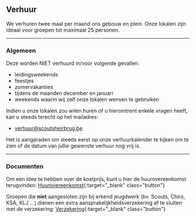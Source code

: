 ## Verhuur
We verhuren twee maal per maand ons gebouw en plein. Onze lokalen zijn ideaal voor groepen tot maximaal 25 personen.

<hr>

### Algemeen
Deze worden NIET verhuurd in/voor volgende gevallen:
- leidingsweekends
- feestjes
- zomervakanties
- tijdens de maanden december en januari
- weekends waarin wij zelf onze lokalen wensen te gebruiken

Indien u onze lokalen zou wilen huren of u hieromtrent enkele vragen heeft, kan u steeds terecht op het mailadres:

- [verhuur@scoutsheirbrug.be](mailto:verhuur@scoutsheirbrug.be)

Het is aangeraden om steeds eerst op onze verhuurkalender te kijken om te zien of de datum van jullie gewenste verhuur nog vrij is.

<hr>

### Documenten

Om een idee te hebben over de kostprijs, kunt u hier de huurovereenkomst terugvinden:
[Huurovereenkomst](/assets/huurovereenkomst.pdf){:target="_blank" class="button"}

Groepen die **niet** aangesloten zijn bij erkend jeugdwerk (bv. Scouts, Chiro, KSA, KLJ ...) dienen een extra aansprakelijkheidsverzekering af te sluiten met de verzekering:
[Verzekering](/assets/verzekering.pdf){:target="_blank" class="button"}
